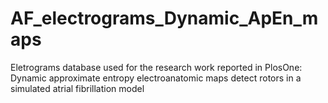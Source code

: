 AF_electrograms_Dynamic_ApEn_maps
=================================

Eletrograms database used for the research work reported in PlosOne: Dynamic approximate entropy electroanatomic maps detect rotors in a simulated atrial fibrillation model
